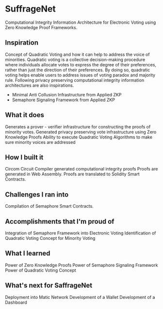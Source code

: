 # SuffrageNet
Computational Integrity Information Architecture for Electronic Voting using Zero Knowledge Proof Frameworks.

## Inspiration

Concept of Quadratic Voting and how it can help to address the voice of minorities. Quadratic voting is a collective decision-making procedure where individuals allocate votes to express the degree of their preferences, rather than just the direction of their preferences. By doing so, quadratic voting helps enable users to address issues of voting paradox and majority rule. Following privacy preserving computational integrity information architectures are also inspirations.

- Minimal Anti Collusion Infrastructure from Applied ZKP
- Semaphore Signaling Framework from Applied ZKP

## What it does

Generates a prover - verifier infrastructure for constructing the proofs of minority votes.
Generated privacy preserving vote infrastructure using Zero Knowledge Proofs
Ability to execute Quadratic Voting Algorithms to make sure minority voices are addressed

## How I built it

Circom Circuit Compiler generated computational integrity proofs
Proofs are generated in Web Assembly. Proofs are translated to Solidity Smart Contracts. 

## Challenges I ran into
Compilation of Semaphore Smart Contracts.

## Accomplishments that I'm proud of

Integration of Semaphore Framework into Electronic Voting
Identification of Quadratic Voting Concept for Minority Voting

## What I learned

Power of Zero Knowledge Proofs
Power of Semaphore Signaling Framework
Power of Quadratic Voting Concept

## What's next for SaffrageNet

Deployment into Matic Network
Development of a Wallet
Development of a Dashboard
